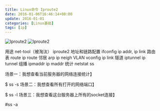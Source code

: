 ```yaml
---
title: Linux命令 Iproute2
date: 2016-01-06T16:46:14+08:00
update: 2016-01-01
categories: [Linux基础]
tags: [ip]
---
```

![Iproute2](http://www.iamle.com/wp-content/uploads/2014/09/wpid-abf17d4f53f3b97cabb69165ef222945_iproute23.png)
![Iproute2](http://s8.51cto.com/wyfs02/M00/2C/45/wKiom1OOgvChGrdiAAdSqx73gOg911.jpg)

用途 	net-tool（被淘汰） 	iproute2
地址和链路配置 	ifconfig 	ip addr, ip link
路由表 	route 	ip route
邻居 	arp 	ip neigh
VLAN 	vconfig 	ip link
隧道 	iptunnel 	ip tunnel
组播 	ipmaddr 	ip maddr
统计 	netstat 	ss

场景一：我想查看当前服务器的网络连接统计】

$ ss -s
场景二：我想查看所有打开的网络端口】

$ ss -l
场景三：我想查看这台服务器上所有的socket连接】

#ss -a
